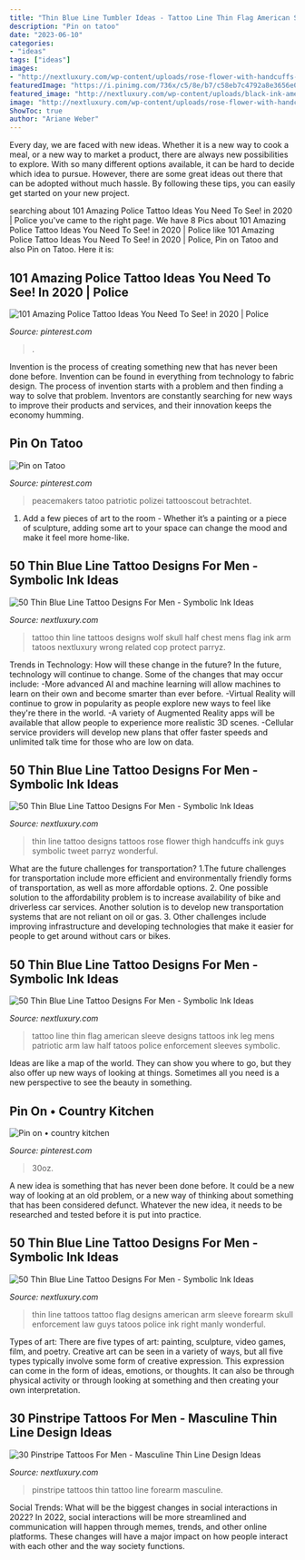 ```yaml
---
title: "Thin Blue Line Tumbler Ideas - Tattoo Line Thin Flag American Sleeve Designs Tattoos Ink Leg Mens Patriotic Arm Law Half Tatoos Police Enforcement Sleeves Symbolic"
description: "Pin on tatoo"
date: "2023-06-10"
categories:
- "ideas"
tags: ["ideas"]
images:
- "http://nextluxury.com/wp-content/uploads/rose-flower-with-handcuffs-and-thin-blue-line-guys-thigh-tattoos.jpg"
featuredImage: "https://i.pinimg.com/736x/c5/8e/b7/c58eb7c4792a8e3656e0d47de9ecea0d.jpg"
featured_image: "http://nextluxury.com/wp-content/uploads/black-ink-american-flag-with-thin-blue-line-mens-leg-sleeve-tattoo.jpg"
image: "http://nextluxury.com/wp-content/uploads/rose-flower-with-handcuffs-and-thin-blue-line-guys-thigh-tattoos.jpg"
ShowToc: true
author: "Ariane Weber"
---
```



Every day, we are faced with new ideas. Whether it is a new way to cook a meal, or a new way to market a product, there are always new possibilities to explore. With so many different options available, it can be hard to decide which idea to pursue. However, there are some great ideas out there that can be adopted without much hassle. By following these tips, you can easily get started on your new project.

	

		
searching about 101 Amazing Police Tattoo Ideas You Need To See! in 2020 | Police you've came to the right page. We have 8 Pics about 101 Amazing Police Tattoo Ideas You Need To See! in 2020 | Police like 101 Amazing Police Tattoo Ideas You Need To See! in 2020 | Police, Pin on Tatoo and also Pin on Tatoo. Here it is:
		
    
## 101 Amazing Police Tattoo Ideas You Need To See! In 2020 | Police

<img loading=lazy src="https://i.pinimg.com/736x/60/52/ff/6052ffe0fffdc2d977d15066cc3f878a.jpg" onerror="this.onerror=null;this.src='https://tse4.mm.bing.net/th?id=OIP.PyS0geqq5aa9gPJlSG3sUwHaHa&amp;pid=15.1';" alt="101 Amazing Police Tattoo Ideas You Need To See! in 2020 | Police">

_Source: pinterest.com_

>. 

	

Invention is the process of creating something new that has never been done before. Invention can be found in everything from technology to fabric design. The process of invention starts with a problem and then finding a way to solve that problem. Inventors are constantly searching for new ways to improve their products and services, and their innovation keeps the economy humming.

    
## Pin On Tatoo

<img loading=lazy src="https://i.pinimg.com/736x/c5/8e/b7/c58eb7c4792a8e3656e0d47de9ecea0d.jpg" onerror="this.onerror=null;this.src='https://tse1.mm.bing.net/th?id=OIP.X_oyXJEW4naCQ42VbNJB4gHaJz&amp;pid=15.1';" alt="Pin on Tatoo">

_Source: pinterest.com_

>peacemakers tatoo patriotic polizei tattooscout betrachtet. 

	

1. Add a few pieces of art to the room - Whether it’s a painting or a piece of sculpture, adding some art to your space can change the mood and make it feel more home-like.

    
## 50 Thin Blue Line Tattoo Designs For Men - Symbolic Ink Ideas

<img loading=lazy src="http://nextluxury.com/wp-content/uploads/mens-half-wolf-half-skull-thin-blue-line-upper-chest-tattoo.jpg" onerror="this.onerror=null;this.src='https://tse2.mm.bing.net/th?id=OIP.qiIDw3s-DICQ5aD7d436UQHaHa&amp;pid=15.1';" alt="50 Thin Blue Line Tattoo Designs For Men - Symbolic Ink Ideas">

_Source: nextluxury.com_

>tattoo thin line tattoos designs wolf skull half chest mens flag ink arm tatoos nextluxury wrong related cop protect parryz. 

	

Trends in Technology: How will these change in the future?
In the future, technology will continue to change. Some of the changes that may occur include: 
-More advanced AI and machine learning will allow machines to learn on their own and become smarter than ever before.
-Virtual Reality will continue to grow in popularity as people explore new ways to feel like they're there in the world.
-A variety of Augmented Reality apps will be available that allow people to experience more realistic 3D scenes.
-Cellular service providers will develop new plans that offer faster speeds and unlimited talk time for those who are low on data.

    
## 50 Thin Blue Line Tattoo Designs For Men - Symbolic Ink Ideas

<img loading=lazy src="http://nextluxury.com/wp-content/uploads/rose-flower-with-handcuffs-and-thin-blue-line-guys-thigh-tattoos.jpg" onerror="this.onerror=null;this.src='https://tse2.mm.bing.net/th?id=OIP.kGKLk3ISYINY3kYpPoYRoAHaHa&amp;pid=15.1';" alt="50 Thin Blue Line Tattoo Designs For Men - Symbolic Ink Ideas">

_Source: nextluxury.com_

>thin line tattoo designs tattoos rose flower thigh handcuffs ink guys symbolic tweet parryz wonderful. 

	

What are the future challenges for transportation?
1.The future challenges for transportation include more efficient and environmentally friendly forms of transportation, as well as more affordable options. 
2. One possible solution to the affordability problem is to increase availability of bike and driverless car services. Another solution is to develop new transportation systems that are not reliant on oil or gas. 
3. Other challenges include improving infrastructure and developing technologies that make it easier for people to get around without cars or bikes.

    
## 50 Thin Blue Line Tattoo Designs For Men - Symbolic Ink Ideas

<img loading=lazy src="http://nextluxury.com/wp-content/uploads/black-ink-american-flag-with-thin-blue-line-mens-leg-sleeve-tattoo.jpg" onerror="this.onerror=null;this.src='https://tse2.mm.bing.net/th?id=OIP.zmYVg1ZoEP8VkGG-wIUK3AHaHa&amp;pid=15.1';" alt="50 Thin Blue Line Tattoo Designs For Men - Symbolic Ink Ideas">

_Source: nextluxury.com_

>tattoo line thin flag american sleeve designs tattoos ink leg mens patriotic arm law half tatoos police enforcement sleeves symbolic. 

	

Ideas are like a map of the world. They can show you where to go, but they also offer up new ways of looking at things. Sometimes all you need is a new perspective to see the beauty in something.

    
## Pin On • Country Kitchen

<img loading=lazy src="https://i.pinimg.com/736x/1a/28/e7/1a28e7914d24354f4744f53300563915.jpg" onerror="this.onerror=null;this.src='https://tse4.mm.bing.net/th?id=OIP.VtiDeip_4sjXeBdB9B_JggHaJ4&amp;pid=15.1';" alt="Pin on • country kitchen">

_Source: pinterest.com_

>30oz. 

	

A new idea is something that has never been done before. It could be a new way of looking at an old problem, or a new way of thinking about something that has been considered defunct. Whatever the new idea, it needs to be researched and tested before it is put into practice.

    
## 50 Thin Blue Line Tattoo Designs For Men - Symbolic Ink Ideas

<img loading=lazy src="http://nextluxury.com/wp-content/uploads/american-flag-with-thin-blue-line-guys-manly-arm-tattoos.jpg" onerror="this.onerror=null;this.src='https://tse2.mm.bing.net/th?id=OIP.rC5eusolEhLKQfQa9AomHAHaHa&amp;pid=15.1';" alt="50 Thin Blue Line Tattoo Designs For Men - Symbolic Ink Ideas">

_Source: nextluxury.com_

>thin line tattoos tattoo flag designs american arm sleeve forearm skull enforcement law guys tatoos police ink right manly wonderful. 

	

Types of art: There are five types of art: painting, sculpture, video games, film, and poetry.
Creative art can be seen in a variety of ways, but all five types typically involve some form of creative expression. This expression can come in the form of ideas, emotions, or thoughts. It can also be through physical activity or through looking at something and then creating your own interpretation.

    
## 30 Pinstripe Tattoos For Men - Masculine Thin Line Design Ideas

<img loading=lazy src="http://nextluxury.com/wp-content/uploads/blue-ink-pinstripe-male-tattoos-on-inner-forearm.jpg" onerror="this.onerror=null;this.src='https://tse1.mm.bing.net/th?id=OIP._XOSeSBH-cZEaAFO6XREKwHaHa&amp;pid=15.1';" alt="30 Pinstripe Tattoos For Men - Masculine Thin Line Design Ideas">

_Source: nextluxury.com_

>pinstripe tattoos thin tattoo line forearm masculine. 

	

Social Trends: What will be the biggest changes in social interactions in 2022?
In 2022, social interactions will be more streamlined and communication will happen through memes, trends, and other online platforms. These changes will have a major impact on how people interact with each other and the way society functions.

